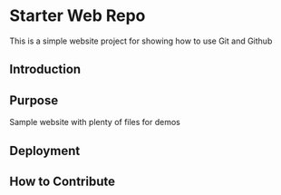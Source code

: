# Starter Web Repo

This is a simple website project for showing how to use Git and Github
## Introduction

## Purpose

Sample website with plenty of files for demos

## Deployment
## How to Contribute
